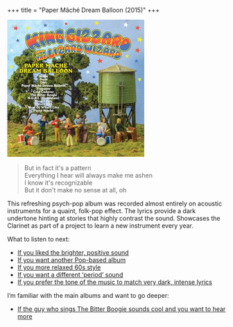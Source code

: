 +++
title = "Paper Mâché Dream Balloon (2015)"
+++

![album cover of Paper Mache Dream Balloon](./cover.jpg)

> But in fact it's a pattern  
> Everything I hear will always make me ashen  
> I know it's recognizable  
> But it don't make no sense at all, oh

This refreshing psych-pop album was recorded almost entirely on acoustic instruments for a quaint, folk-pop effect. The lyrics provide a dark undertone hinting at stories that highly contrast the sound. Showcases the Clarinet as part of a project to learn a new instrument every year.

What to listen to next:

*   [If you liked the brighter, positive sound](./butterfly-3000)
*   [If you want another Pop-based album](./changes)
*   [If you more relaxed 60s style](./float-along-fill-your-lungs)
*   [If you want a different ‘period’ sound](./fishing-for-fishies)
*   [If you prefer the tone of the music to match very dark, intense lyrics](./infest-the-rats-nest)

I’m familiar with the main albums and want to go deeper:

*   [If the guy who sings The Bitter Boogie sounds cool and you want to hear more](./the-murlocs)
